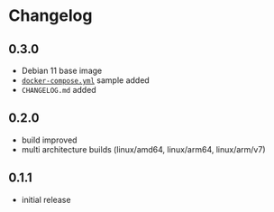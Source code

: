 # Changelog

## 0.3.0

- Debian 11 base image
- [`docker-compose.yml`](https://github.com/casperklein/docker-http/blob/master/docker-compose.yml) sample added
- `CHANGELOG.md` added

## 0.2.0

- build improved
- multi architecture builds (linux/amd64, linux/arm64, linux/arm/v7)

## 0.1.1

- initial release

